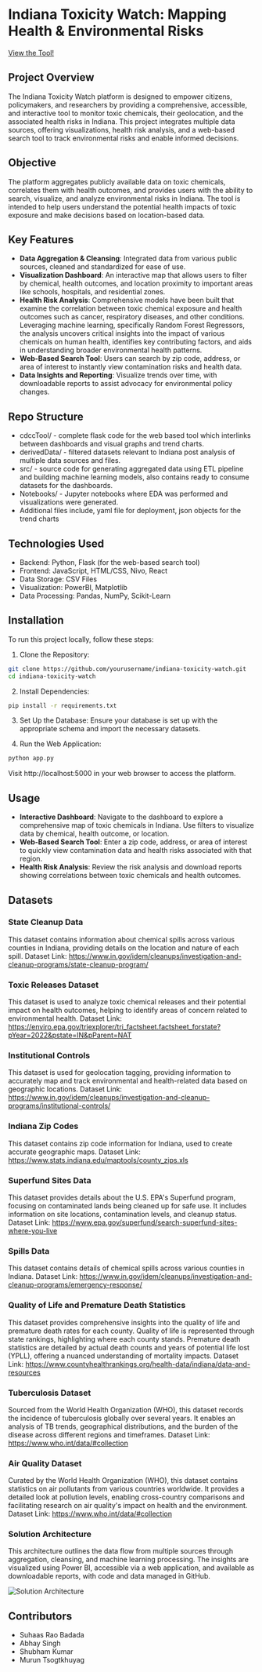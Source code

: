 # Indiana Toxicity Watch: Mapping Health & Environmental Risks

[View the Tool!](https://jimmy-johns.onrender.com/)

## Project Overview

The Indiana Toxicity Watch platform is designed to empower citizens, policymakers, and researchers by providing a comprehensive, accessible, and interactive tool to monitor toxic chemicals, their geolocation, and the associated health risks in Indiana. This project integrates multiple data sources, offering visualizations, health risk analysis, and a web-based search tool to track environmental risks and enable informed decisions.

## Objective

The platform aggregates publicly available data on toxic chemicals, correlates them with health outcomes, and provides users with the ability to search, visualize, and analyze environmental risks in Indiana. The tool is intended to help users understand the potential health impacts of toxic exposure and make decisions based on location-based data.

## Key Features

- **Data Aggregation & Cleansing**: Integrated data from various public sources, cleaned and standardized for ease of use.
- **Visualization Dashboard**: An interactive map that allows users to filter by chemical, health outcomes, and location proximity to important areas like schools, hospitals, and residential zones.
- **Health Risk Analysis**: Comprehensive models have been built that examine the correlation between toxic chemical exposure and health outcomes such as cancer, respiratory diseases, and other conditions. Leveraging machine learning, specifically Random Forest Regressors, the analysis uncovers critical insights into the impact of various chemicals on human health, identifies key contributing factors, and aids in understanding broader environmental health patterns.
- **Web-Based Search Tool**: Users can search by zip code, address, or area of interest to instantly view contamination risks and health data.
- **Data Insights and Reporting**: Visualize trends over time, with downloadable reports to assist advocacy for environmental policy changes.

## Repo Structure
- cdccTool/ - complete flask code for the web based tool which interlinks between dashboards and visual graphs and trend charts.
- derivedData/ - filtered datasets relevant to Indiana post analysis of multiple data sources and files.
- src/ - source code for generating aggregated data using ETL pipeline and building machine learning models, also contains ready to consume datasets for the dashboards.
- Notebooks/ - Jupyter notebooks where EDA was performed and visualizations were generated.
- Additional files include, yaml file for deployment, json objects for the trend charts

## Technologies Used

- Backend: Python, Flask (for the web-based search tool)
- Frontend: JavaScript, HTML/CSS, Nivo, React
- Data Storage: CSV Files
- Visualization: PowerBI, Matplotlib
- Data Processing: Pandas, NumPy, Scikit-Learn

## Installation

To run this project locally, follow these steps:

1. Clone the Repository:
```bash
git clone https://github.com/yourusername/indiana-toxicity-watch.git
cd indiana-toxicity-watch
```

2. Install Dependencies:
```bash
pip install -r requirements.txt
```

3. Set Up the Database:
   Ensure your database is set up with the appropriate schema and import the necessary datasets.

4. Run the Web Application:
```bash
python app.py
```
   Visit http://localhost:5000 in your web browser to access the platform.

## Usage

- **Interactive Dashboard**: Navigate to the dashboard to explore a comprehensive map of toxic chemicals in Indiana. Use filters to visualize data by chemical, health outcome, or location.
- **Web-Based Search Tool**: Enter a zip code, address, or area of interest to quickly view contamination data and health risks associated with that region.
- **Health Risk Analysis**: Review the risk analysis and download reports showing correlations between toxic chemicals and health outcomes.

## Datasets
### State Cleanup Data
This dataset contains information about chemical spills across various counties in Indiana, providing details on the location and nature of each spill.
Dataset Link: https://www.in.gov/idem/cleanups/investigation-and-cleanup-programs/state-cleanup-program/

### Toxic Releases Dataset
This dataset is used to analyze toxic chemical releases and their potential impact on health outcomes, helping to identify areas of concern related to environmental health.
Dataset Link: https://enviro.epa.gov/triexplorer/tri_factsheet.factsheet_forstate?pYear=2022&pstate=IN&pParent=NAT

### Institutional Controls
This dataset is used for geolocation tagging, providing information to accurately map and track environmental and health-related data based on geographic locations.
Dataset Link: https://www.in.gov/idem/cleanups/investigation-and-cleanup-programs/institutional-controls/

### Indiana Zip Codes
This dataset contains zip code information for Indiana, used to create accurate geographic maps.
Dataset Link: https://www.stats.indiana.edu/maptools/county_zips.xls

### Superfund Sites Data
This dataset provides details about the U.S. EPA's Superfund program, focusing on contaminated lands being cleaned up for safe use. It includes information on site locations, contamination levels, and cleanup status.
Dataset Link: https://www.epa.gov/superfund/search-superfund-sites-where-you-live

### Spills Data
This dataset contains details of chemical spills across various counties in Indiana.
Dataset Link: https://www.in.gov/idem/cleanups/investigation-and-cleanup-programs/emergency-response/

### Quality of Life and Premature Death Statistics
This dataset provides comprehensive insights into the quality of life and premature death rates for each county. Quality of life is represented through state rankings, highlighting where each county stands. Premature death statistics are detailed by actual death counts and years of potential life lost (YPLL), offering a nuanced understanding of mortality impacts.
Dataset Link: https://www.countyhealthrankings.org/health-data/indiana/data-and-resources

### Tuberculosis Dataset
Sourced from the World Health Organization (WHO), this dataset records the incidence of tuberculosis globally over several years. It enables an analysis of TB trends, geographical distributions, and the burden of the disease across different regions and timeframes.
Dataset Link: https://www.who.int/data/#collection

### Air Quality Dataset
Curated by the World Health Organization (WHO), this dataset contains statistics on air pollutants from various countries worldwide. It provides a detailed look at pollution levels, enabling cross-country comparisons and facilitating research on air quality's impact on health and the environment.
Dataset Link: https://www.who.int/data/#collection

### Solution Architecture
This architecture outlines the data flow from multiple sources through aggregation, cleansing, and machine learning processing. The insights are visualized using Power BI, accessible via a web application, and available as downloadable reports, with code and data managed in GitHub.

![Solution Architecture](soln_architecture.jpeg)

## Contributors

- Suhaas Rao Badada
- Abhay Singh
- Shubham Kumar
- Murun Tsogtkhuyag
